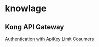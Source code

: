 # knowlage
## Kong API Gateway
[Authentication with ApiKey Limit Cosumers](/Kong/AddAuthenLimitConsumers.MD)